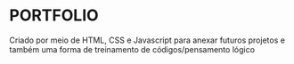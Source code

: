 # PORTFOLIO
Criado por meio de HTML, CSS e Javascript para anexar futuros projetos e também uma forma de treinamento de códigos/pensamento lógico
